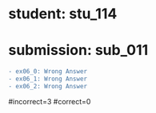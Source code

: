 # student: stu_114
# submission: sub_011

```diff
- ex06_0: Wrong Answer
- ex06_1: Wrong Answer
- ex06_2: Wrong Answer
```
#incorrect=3
#correct=0
